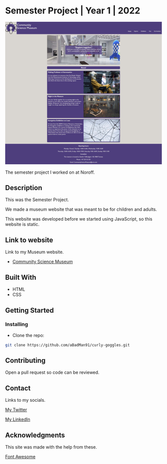 # Semester Project | Year 1 | 2022

![image](https://raw.githubusercontent.com/aBadMan91/curly-goggles/main/images/CSMHomeScreenshotReadme.jpg?token=GHSAT0AAAAAACCN2QHESQMJW3AYXUJD6R5MZDXMBTA)

The semester project I worked on at Noroff.

## Description

This was the Semester Project.

We made a museum website that was meant to be for children and adults.

This website was developed before we started using JavaScript, so this website is static.

## Link to website

Link to my Museum website.

- [Community Science Museum](https://csm-aleksnord.netlify.app/)

## Built With

- HTML
- CSS

## Getting Started

### Installing

- Clone the repo:

```bash
git clone https://github.com/aBadMan91/curly-goggles.git
```

## Contributing

Open a pull request so code can be reviewed.

## Contact

Links to my socials.

[My Twitter](https://twitter.com/aBadMan91)

[My LinkedIn](https://www.linkedin.com/in/aleksander-engen-5608b5115/)

## Acknowledgments

This site was made with the help from these.

[Font Awesome](https://fontawesome.com)
